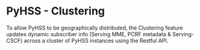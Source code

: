 # PyHSS - Clustering

To allow PyHSS to be geographically distributed, the Clustering feature updates dynamic subscriber info (Serving MME, PCRF metadata & Serving-CSCF) across a cluster of PyHSS instances using the Restful API.
